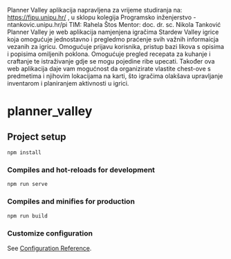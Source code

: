 Planner Valley aplikacija napravljena za vrijeme studiranja na: https://fipu.unipu.hr/ , u sklopu kolegija Programsko inženjerstvo - ntankovic.unipu.hr/pi
TIM: Rahela Štos
Mentor: doc. dr. sc. Nikola Tanković
Planner Valley je web aplikacija namjenjena igračima Stardew Valley igrice koja omogućuje jednostavno i pregledmo praćenje svih važnih informaicja vezanih za igricu. Omogućuje prijavu korisnika, pristup bazi likova s opisima i popisima omiljenih poklona. Omogućuje pregled recepata za kuhanje i craftanje te istraživanje gdje se mogu pojedine ribe upecati. Također ova web aplikacija daje vam mogućnost da organizirate vlastite chest-ove s predmetima i njihovim lokacijama na karti, što igračima olakšava upravljanje inventarom i planiranjem aktivnosti u igrici. 






# planner_valley

## Project setup
```
npm install
```

### Compiles and hot-reloads for development
```
npm run serve
```

### Compiles and minifies for production
```
npm run build
```

### Customize configuration
See [Configuration Reference](https://cli.vuejs.org/config/).
